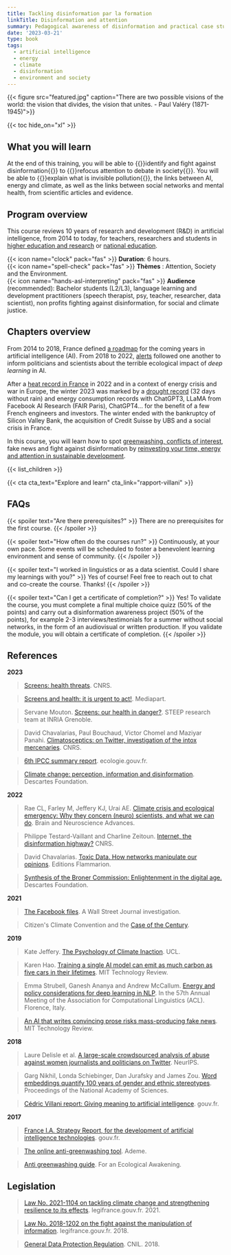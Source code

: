 ```yaml
---
title: Tackling disinformation par la formation
linkTitle: Disinformation and attention
summary: Pedagogical awareness of disinformation and practical case studies for teachers, students, researchers and practitioners of language learning and development.
date: '2023-03-21'
type: book
tags:
  - artificial intelligence
  - energy
  - climate
  - disinformation
  - environment and society
---
```


{{< figure src="featured.jpg" caption="There are two possible visions of the world: the vision that divides, the vision that unites. -  Paul Valéry (1871-1945)">}}

{{< toc hide_on="xl" >}}

## What you will learn

At the end of this training, you will be able to {{<hl>}}identify and fight against disinformation{{</hl>}} to {{<hl>}}refocus attention to debate in society{{</hl>}}. You will be able to {{<hl>}}explain what is invisible pollution{{</hl>}}, the links between AI, energy and climate, as well as the links between social networks and mental health, from scientific articles and evidence.

## Program overview

This course reviews 10 years of research and development (R&D) in artificial intelligence, from 2014 to today, for teachers, researchers and students in [higher education and research](https://www.enseignementsup-recherche.gouv.fr/fr) or [national education](https://www.education.gouv.fr/).

{{< icon name="clock" pack="fas" >}} <b>Duration</b>: 6 hours. <br>
{{< icon name="spell-check" pack="fas" >}} <b>Thèmes</b> : Attention, Society and the Environment. <br>
{{< icon name="hands-asl-interpreting" pack="fas" >}} <b>Audience</b> (recommended): Bachelor students (L2/L3), language learning and development practitioners (speech therapist, psy, teacher, researcher, data scientist), non profits fighting against disinformation, for social and climate justice.

## Chapters overview

From 2014 to 2018, France defined [a roadmap](https://www.mtpcours.fr/en/c/desinformation/rapport-villani/) for the coming years in artificial intelligence (AI). From 2018 to 2022, [alerts](https://www.mtpcours.fr/en/c/desinformation/emma-strubell/) followed one another to inform politicians and scientists about the terrible ecological impact of <i>deep learning</i> in AI.

After a [heat record in France](https://meteofrance.com/actualites-et-dossiers/actualites/2022-annee-la-plus-chaude-en-france) in 2022 and in a context of energy crisis and war in Europe, the winter 2023 was marked by a [drought record](https://meteofrance.com/actualites-et-dossiers/actualites/climat/secheresse-32-jours-sans-pluie-en-france-record-battu) (32 days without rain) and energy consumption records with ChatGPT3, LLaMA from Facebook AI Research (FAIR Paris), ChatGPT4... for the benefit of a few French engineers and investors. The winter ended with the bankruptcy of Silicon Valley Bank, the acquisition of Credit Suisse by UBS and a social crisis in France.

In this course, you will learn how to spot [greenwashing, conflicts of interest](https://www.mtpcours.fr/en/c/desinformation/greenwashing/), fake news and fight against disinformation by [reinvesting your time, energy and attention in sustainable development](https://www.mtpcours.fr/en/c/desinformation/pratique/).

{{< list_children >}}

{{< cta cta_text="Explore and learn" cta_link="rapport-villani" >}}

## FAQs

{{< spoiler text="Are there prerequisites?" >}}
There are no prerequisites for the first course.
{{< /spoiler >}}

{{< spoiler text="How often do the courses run?" >}}
Continuously, at your own pace. Some events will be scheduled to foster a benevolent learning environment and sense of community.
{{< /spoiler >}}

{{< spoiler text="I worked in linguistics or as a data scientist. Could I share my learnings with you?" >}}
Yes of course! Feel free to reach out to chat and co-create the course. Thanks!
{{< /spoiler >}}

{{< spoiler text="Can I get a certificate of completion?" >}}
Yes! To validate the course, you must complete a final multiple choice quizz (50% of the points) and carry out a disinformation awareness project (50% of the points), for example 2-3 interviews/testimonials for a summer without social networks, in the form of an audiovisual or written production. If you validate the module, you will obtain a certificate of completion.
{{< /spoiler >}}

## References

<b>2023</b>

> [Screens: health threats](https://ecoinfo.cnrs.fr/2023/02/27/conf-ecoinfo-ecrans-menaces-sur-la-sante-09-mai-2023/). CNRS.

> [Screens and health: it is urgent to act!](https://blogs.mediapart.fr/emmanuel-prados/blog/020323/ecrans-et-sante-il-est-urgent-d-agir). Mediapart.

> Servane Mouton. [Screens: our health in danger?](https://www.youtube.com/watch?v=OUZpHO9JXbE&ab_channel=ComprendreetAgir). STEEP research team at INRIA Grenoble.

> David Chavalarias, Paul Bouchaud, Victor Chomel and Maziyar Panahi. [Climatosceptics: on Twitter, investigation of the intox mercenaries](https://lejournal.cnrs.fr/articles/climatosceptiques-sur-twitter-enquete-sur-les-mercenaires-de-lintox). CNRS.

> [6th IPCC summary report](https://www.ecologie.gouv.fr/publication-du-6e-rapport-synthese-du-giec). ecologie.gouv.fr.

> [Climate change: perception, information and disinformation](https://www.fondationdescartes.org/2023/01/revivez-le-colloque-le-dereglement-climatique-perception-information-et-desinformation/). Descartes Foundation.

<b>2022</b>

> Rae CL, Farley M, Jeffery KJ, Urai AE. [Climate crisis and ecological emergency: Why they concern (neuro) scientists, and what we can do](https://journals.sagepub.com/doi/pdf/10.1177/23982128221075430). Brain and Neuroscience Advances.

> Philippe Testard-Vaillant and Charline Zeitoun. [Internet, the disinformation highway?](https://lejournal.cnrs.fr/articles/internet-lautoroute-de-la-desinformation) CNRS.

> David Chavalarias. [Toxic Data. How networks manipulate our opinions](https://editions.flammarion.com/toxic-data/9782080274946). Editions Flammarion.

> [Synthesis of the Broner Commission: Enlightenment in the digital age.](https://www.fondationdescartes.org/wp-content/uploads/2022/01/Synthe%CC%80se_Commission_Bronner-copie.pdf) Descartes Foundation.

<b>2021</b>

> [The Facebook files](https://www.wsj.com/articles/the-facebook-files-11631713039). A Wall Street Journal investigation.

> Citizen's Climate Convention and the [Case of the Century](https://www.vie-publique.fr/en-bref/282012-changement-climatique-la-france-condamnee-pour-prejudice-ecologique).

<b>2019</b>

> Kate Jeffery. [The Psychology of Climate Inaction](https://www.ucl.ac.uk/play/ucl-talks/ucl-minds-lunch-hour-lectures/lunch-hour-lecture-psychology-climate-inaction). UCL.

> Karen Hao. [Training a single AI model can emit as much carbon as five cars in their lifetimes](https://www.technologyreview.com/2019/06/06/239031/training-a-single-ai-model-can-emit-as-much-carbon-as-five-cars-in-their-lifetimes/). MIT Technology Review.

> Emma Strubell, Ganesh Ananya and Andrew McCallum. [Energy and policy considerations for deep learning in NLP](https://arxiv.org/abs/1906.02243). In the 57th Annual Meeting of the Association for Computational Linguistics (ACL). Florence, Italy.

> [An AI that writes convincing prose risks mass-producing fake news](https://www.technologyreview.com/2019/02/14/137426/an-ai-tool-auto-generates-fake-news-bogus-tweets-and-plenty-of-gibberish/). MIT Technology Review.

<b>2018</b>

> Laure Delisle et al. [A large-scale crowdsourced analysis of abuse against women journalists and politicians on Twitter](https://arxiv.org/abs/1902.03093). NeurIPS.

> Garg Nikhil, Londa Schiebinger, Dan Jurafsky and James Zou. [Word embeddings quantify 100 years of gender and ethnic stereotypes](https://www.pnas.org/doi/10.1073/pnas.1720347115). Proceedings of the National Academy of Sciences.

> [Cédric Villani report: Giving meaning to artificial intelligence](https://www.enseignementsup-recherche.gouv.fr/fr/rapport-de-cedric-villani-donner-un-sens-l-intelligence-artificielle-ia-49194). gouv.fr.

<b>2017</b>

> [France I.A. Strategy Report, for the development of artificial intelligence technologies](https://www.enseignementsup-recherche.gouv.fr/fr/rapport-strategie-france-ia-pour-le-developpement-des-technologies-d-intelligence-artificielle-47691). gouv.fr.

> [The online anti-greenwashing tool](https://communication-responsable.ademe.fr/antigreenwashing). Ademe.

> [Anti greenwashing guide](https://pour-un-reveil-ecologique.org/fr/les-entreprises-nous-repondent/#guide-anti-greenwashing). For an Ecological Awakening.

## Legislation

> [Law No. 2021-1104 on tackling climate change and strengthening resilience to its effects](https://www.legifrance.gouv.fr/jorf/id/JORFTEXT000043956924). legifrance.gouv.fr. 2021.

> [Law No. 2018-1202 on the fight against the manipulation of information](https://www.legifrance.gouv.fr/jorf/id/JORFTEXT000037847559). legifrance.gouv.fr. 2018.

> [General Data Protection Regulation](https://www.cnil.fr/fr/rgpd-de-quoi-parle-t-on). CNIL. 2018.
